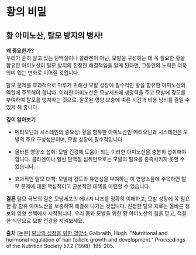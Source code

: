 
# 황의 비밀
## 황 아미노산, 탈모 방지의 병사!

  
**왜 중요한가?**  
우리가 흔히 알고 있는 단백질이나 콜라겐이 아닌, 모발을 구성하는 데 꼭 필요한 황을 함유한 아미노산이 탈모 방지의 진정한 해결책임을 알게 된다면, 그동안의 노력은 더욱 의미 있는 변화로 이어질 것입니다.  
  
탈모 문제를 효과적으로 다루기 위해선 모발 성장에 필수적인 황을 함유한 아미노산의 역할에 주목해야 합니다. 이러한 아미노산은 모낭세포에 생명력을 주고 모발에 강도를 부여하여 탈모를 방지하는 것으로, 잘못된 영양 보충에 따른 시간과 비용 낭비를 줄일 수 있게 해 줍니다.  
  
**깊이 알아보기**  
 - 메티오닌과 시스테인의 중요성: 황을 함유한 아미노산인 메티오닌과 시스테인은 모발의 주요 구성성분이며, 모발 성장에 필수적입니다.  
 
 - 올바른 영양소 섭취: 모발 건강에 도움이 되는 이러한 아미노산을 충분히 섭취해야 합니다. 콜라겐이나 일반 단백질 섭취만으로는 모발의 필요를 충족시키지 못할 수 있습니다.  
 
 - 효과적인 탈모 대책: 모발에 강도와 유연성을 부여하는 이 영양소들에 주목하면 탈모 문제에 대한 핵심적이고 근본적인 대책을 마련할 수 있습니다.  
  
**결론**
탈모 극복의 길은 모낭세포의 에너지 니즈를 정확히 이해하고, 모발 성장에 꼭 필요한 황 함유 아미노산을 보충하여 해결해 나가는 것입니다. 진정한 탈모 치료는 올바른 정보와 영양 선택에서 시작됩니다. 우리 몸과 모발을 위한 황 아미노산의 힘을 믿고, 적절한 식단으로 모발 건강을 지켜보세요.

**출처**
[논문] [모낭의 성장을 위한 영양소](https://frontier-three.vercel.app/kr/m04/m0407/m040704) Galbraith, Hugh. "Nutritional and hormonal regulation of hair follicle growth and development." Proceedings of the Nutrition Society 57.2 (1998): 195-205.
<!--stackedit_data:
eyJoaXN0b3J5IjpbMTkzNzg1MjIzNiwxNDY4MDg3MzA5LDE5Mz
c4NTIyMzYsMTQ2ODA4NzMwOSwxOTM3ODUyMjM2XX0=
-->